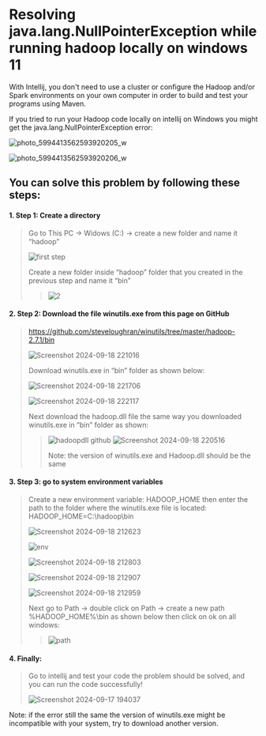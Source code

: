 # Resolving java.lang.NullPointerException while running hadoop locally on windows 11

With Intellij, you don't need to use a cluster or configure the Hadoop and/or Spark environments on your own computer in order to build and test your programs using Maven.

If you tried to run your Hadoop code locally on intellij on Windows you might get the java.lang.NullPointerException error:

![photo_5994413562593920205_w](https://github.com/user-attachments/assets/79332b39-7c13-4a12-a653-d14044fd1744)

![photo_5994413562593920206_w](https://github.com/user-attachments/assets/a3441619-0394-4b1f-b888-deae0f4fa67f)

## You can solve this problem by following these steps:

#### 1. Step 1: Create a directory

> Go to This PC -> Widows (C:) -> create a new folder and name it “hadoop”
>
> ![first step](https://github.com/user-attachments/assets/406e7ef9-7fa2-4c99-8d2f-aa9a61578d1f)
>
> Create a new folder inside “hadoop” folder that you created in the previous step and name it “bin”
>>
>> ![2](https://github.com/user-attachments/assets/a9928295-af5d-4565-846e-d49f85bf4b90)
>>
>>


#### 2.	Step 2: Download the file winutils.exe from this page on GitHub 

> https://github.com/steveloughran/winutils/tree/master/hadoop-2.7.1/bin
>
> ![Screenshot 2024-09-18 221016](https://github.com/user-attachments/assets/31c301be-7f33-4fa3-82f7-a9758a5b4062)
>
> Download winutils.exe in “bin” folder as shown below:
>
> ![Screenshot 2024-09-18 221706](https://github.com/user-attachments/assets/c585baca-5ff5-4d0e-9857-b91842f44f8c)
>
> ![Screenshot 2024-09-18 222117](https://github.com/user-attachments/assets/8792db98-4647-4ca6-a267-c5970a3277b4)
>
> Next download the hadoop.dll file the same way you downloaded winutils.exe in “bin” folder as shown:
>>
>> ![hadoopdll github](https://github.com/user-attachments/assets/3d638692-7d6c-42e3-9262-884389a52cdc)
>> ![Screenshot 2024-09-18 220516](https://github.com/user-attachments/assets/40029c4e-adcd-40a6-9c23-6e3ef1b698b4)
>>
>> Note: the version of winutils.exe and Hadoop.dll should be the same
>>
>>


#### 3.	Step 3: go to system environment variables

> Create a new environment variable: HADOOP_HOME then enter the path to the folder where the winutils.exe file is located:
HADOOP_HOME=C:\hadoop\bin
>
> ![Screenshot 2024-09-18 212623](https://github.com/user-attachments/assets/f8aaae75-11af-4eb3-bc7b-7ed029c8f39d)
>
> ![env](https://github.com/user-attachments/assets/f18f0b84-ea5b-426a-91a4-af33c238bc47)
>
> ![Screenshot 2024-09-18 212803](https://github.com/user-attachments/assets/78e611f5-6f0b-47b5-9342-fc5ee57fc4a0)
>
> ![Screenshot 2024-09-18 212907](https://github.com/user-attachments/assets/64bef4a6-dd69-44eb-91ea-45aadc236ac3)
>
> ![Screenshot 2024-09-18 212959](https://github.com/user-attachments/assets/fa2e575d-d244-452c-9718-0fc36b839f83)
>
> Next go to Path -> double click on Path -> create a new path %HADOOP_HOME%\bin as shown below then click on ok on all windows:
>>
>> ![path](https://github.com/user-attachments/assets/44fa687e-7459-47d2-aa4a-7b96599276da)
>>
>> 

#### 4. Finally:
>
> Go to intellij and test your code the problem should be solved, and you can run the code successfully!
>
>![Screenshot 2024-09-17 194037](https://github.com/user-attachments/assets/66423ef7-7f32-41bf-aa9b-18ad3388e654)
>
>
Note: if the error still the same the version of winutils.exe might be incompatible with your system, try to download another version.


























